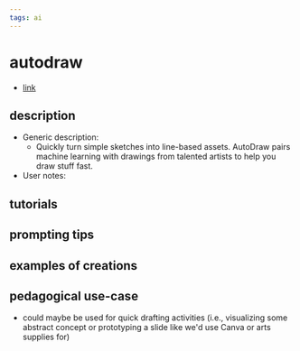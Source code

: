 ```yaml
---
tags: ai 
---
```


# autodraw


* [link](https://www.autodraw.com/)

## description
* Generic description: 
     * Quickly turn simple sketches into line-based assets. AutoDraw pairs machine learning with drawings from talented artists to help you draw stuff fast.
* User notes:

## tutorials

## prompting tips

## examples of creations 

## pedagogical use-case 
* could maybe be used for quick drafting activities (i.e., visualizing some abstract concept or prototyping a slide like we'd use Canva or arts supplies for)
